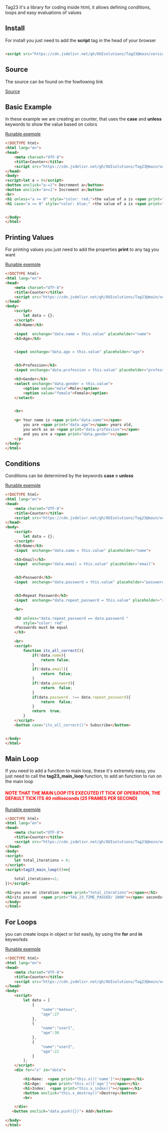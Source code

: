 
Tag23 it's a library for coding inside html, it allows defining conditions, loops and 
easy evaluations of values

## Install 
For install you just need to add the **script** tag in the head of your browser

```html

<script src="https://cdn.jsdelivr.net/gh/OUIsolutions/Tag23@main/versions/Tag23_v0.1.8.js"></script>

```

## Source 
The source can be found on the fowllowing link 

[Source](https://github.com/OUIsolutions/Tag23?tab=readme-ov-file)
## Basic Example
In these example we are creating an counter, that uses the **case** and **unless** keywords
to show the value based on colors

[Runable exemple](https://ouisolutions.github.io/Tag23/internal/exemples/counter.html)
```html
<!DOCTYPE html>
<html lang="en">
<head>
    <meta charset="UTF-8">
    <title>Counter</title>
    <script src="https://cdn.jsdelivr.net/gh/OUIsolutions/Tag23@main/versions/Tag23_v0.1.8.js"></script>
</head>
<body>
<script>let a = 0</script>
<button onclick="a-=1"> Decrement a</button>
<button onclick="a+=1"> Increment a</button>
<br>
<h1 unless="a >= 0" style="color: red;">the value of a is <span print="a"/> </h1>
<h1 case="a >= 0" style="color: blue;" >the value of a is <span print="a"/> </h1>


</body>
</html>
```

## Printing Values 
For printing values you just need to add the properties **print** to any tag you want 

[Runable exemple](https://ouisolutions.github.io/Tag23/internal/exemples/print.html)
```html
<!DOCTYPE html>
<html lang="en">
<head>
    <meta charset="UTF-8">
    <title>Counter</title>
    <script src="https://cdn.jsdelivr.net/gh/OUIsolutions/Tag23@main/versions/Tag23_v0.1.8.js"></script>
</head>
<body>
    <script>
        let data = {};
    </script>
    <h3>Name</h3>

    <input  onchange="data.name = this.value" placeholder="name">
    <h3>Age</h3>


    <input onchange="data.age = this.value" placeholder="age">


    <h3>Profession</h3>
    <input onchange="data.profession = this.value" placeholder="profession">

    <h3>Gender</h3>
    <select onchange="data.gender = this.value">
        <option value="male">Male</option>
        <option value="female">Female</option>
    </select>


    <br>

    <p> Your name is <span print="data.name"></span>
        you are <span print="data.age"></span> years old,
        you work as an <span print="data.profession"></span>
        and you are a <span print="data.gender"></span>
    </p>
</body>
</html>
```

## Conditions 

Conditions can be determined by the keywords **case** e **unless** 

[Runable exemple](https://ouisolutions.github.io/Tag23/internal/exemples/conditions.html)
```html
<!DOCTYPE html>
<html lang="en">
<head>
    <meta charset="UTF-8">
    <title>Counter</title>
    <script src="https://cdn.jsdelivr.net/gh/OUIsolutions/Tag23@main/versions/Tag23_v0.1.8.js"></script>
</head>
<body>
    <script>
        let data = {};
    </script>
    <h3>Name</h3>
    <input  onchange="data.name = this.value" placeholder="name">

    <h3>Email</h3>
    <input  onchange="data.email = this.value" placeholder="email">


    <h3>Password</h3>
    <input  onchange="data.password = this.value" placeholder="password">


    <h3>Repeat Password</h3>
    <input  onchange="data.repeat_password = this.value" placeholder="repeat password">

    <br>

    <h3 unless="data.repeat_password == data.password "
        style="color: red"
    >Passwords must be equal
    </h3>

    <br>
    <script>
        function its_all_correct(){
            if(!data.name){
                return false;
            }
            if(!data.email){
                return  false;
            }
            if(!data.password){
                return  false;
            }
            if(data.password  !== data.repeat_password){
                return  false;
            }
            return  true;
        }
    </script>
    <button case="its_all_correct()"> Subscribe</button>


</body>
</html>
```

## Main Loop
If you need to add a function to main loop, these it's extremely easy,
you just need to call the **tag23_main_loop** function, to add an function 
to run on the main loop
<h4 style="color:red">NOTE THAT THE MAIN LOOP ITS EXECUTED IT TICK OF OPERATION, THE DEFAULT TICK ITS 40 milliseconds 
(25 FRAMES PER SECOND)</h4>

[Runable exemple](https://ouisolutions.github.io/Tag23/internal/exemples/main_loop.html)
```html
<!DOCTYPE html>
<html lang="en">
<head>
    <meta charset="UTF-8">
    <title>Counter</title>
    <script src="https://cdn.jsdelivr.net/gh/OUIsolutions/Tag23@main/versions/Tag23_v0.1.8.js"></script>
</head>
<body>
<script>
    let total_iterations = 0;
</script>
<script>tag23_main_loop(()=>{

    total_iterations+=1;
})</script>

<h1>you are on iteration <span print="total_iterations"></span></h1>
<h1>its passed  <span print="TAG_23_TIME_PASSED/ 1000"></span> seconds</h1>
</body>
</html>
```

## For Loops 
you can create loops in object or list easily, by using the **for** and **in** keyworkds

[Runable exemple](https://ouisolutions.github.io/Tag23/internal/exemples/for_array.html)
```html
<!DOCTYPE html>
<html lang="en">
<head>
    <meta charset="UTF-8">
    <title>Counter</title>
    <script src="https://cdn.jsdelivr.net/gh/OUIsolutions/Tag23@main/versions/Tag23_v0.1.8.js"></script>
</head>
<body>
    <script>
        let data = [
            {
                "name":"mateus",
                "age":27
            },
            {
                "name":"user1",
                "age":30
            },
            {
                "name":"user2",
                "age":22
            }
        ];
    </script>
    <div for="x" in="data">

        <h1>Name:  <span print="this.x()['name']"></span></h1>
        <h1>Age:  <span print="this.x()['age']"></span></h1>
        <h1>Index:  <span print="this.x_index()"></span></h1>
        <button onclick="this.x_destroy()">Destroy</button>
        <br>

    </div>
   <button onclick="data.push({})"> Add</button>

</body>
</html>
```

